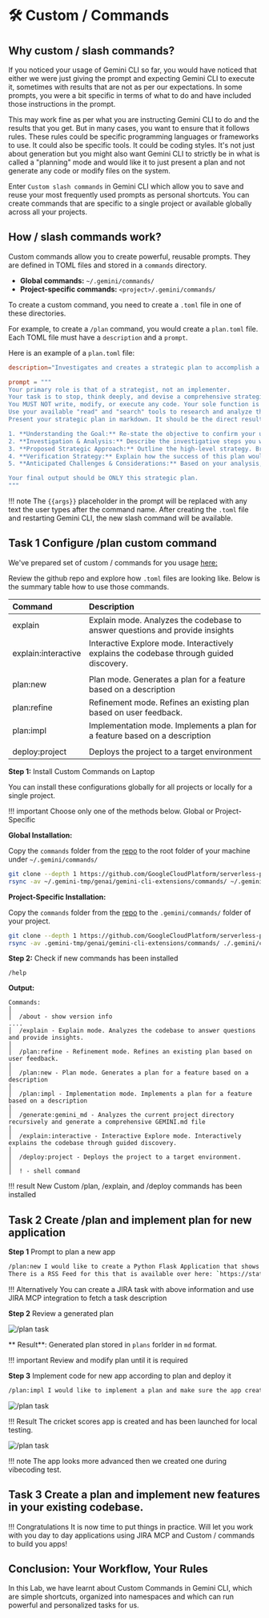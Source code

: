 # 🛠️ Custom / Commands

## Why custom / slash commands?

If you noticed your usage of Gemini CLI so far, you would have noticed that either we were just giving the prompt and expecting Gemini CLI to execute it, sometimes with results that are not as per our expectations. In some prompts, you were a bit specific in terms of what to do and have included those instructions in the prompt.

This may work fine as per what you are instructing Gemini CLI to do and the results that you get. But in many cases, you want to ensure that it follows rules. These rules could be specific programming languages or frameworks to use. It could also be specific tools. It could be coding styles. It's not just about generation but you might also want Gemini CLI to strictly be in what is called a "planning" mode and would like it to just present a plan and not generate any code or modify files on the system.

Enter `Custom slash commands` in Gemini CLI which allow you to save and reuse your most frequently used prompts as personal shortcuts. You can create commands that are specific to a single project or available globally across all your projects.

## How / slash commands work?

Custom commands allow you to create powerful, reusable prompts. They are defined in TOML files and stored in a `commands` directory.

-   **Global commands:** `~/.gemini/commands/`
-   **Project-specific commands:** `<project>/.gemini/commands/`

To create a custom command, you need to create a `.toml` file in one of these directories.

For example, to create a `/plan` command, you would create a `plan.toml` file. Each TOML file must have a `description` and a `prompt`.

Here is an example of a `plan.toml` file:

```toml
description="Investigates and creates a strategic plan to accomplish a task."

prompt = """
Your primary role is that of a strategist, not an implementer.
Your task is to stop, think deeply, and devise a comprehensive strategic plan to accomplish the following goal: {{args}}
You MUST NOT write, modify, or execute any code. Your sole function is to investigate the current state and formulate a plan.
Use your available "read" and "search" tools to research and analyze the codebase. Gather all necessary context before presenting your strategy.
Present your strategic plan in markdown. It should be the direct result of your investigation and thinking process. Structure your response with the following sections:

1. **Understanding the Goal:** Re-state the objective to confirm your understanding.
2. **Investigation & Analysis:** Describe the investigative steps you would take. What files would you need to read? What would you search for? What critical questions need to be answered before any work begins?
3. **Proposed Strategic Approach:** Outline the high-level strategy. Break the approach down into logical phases and describe the work that should happen in each.
4. **Verification Strategy:** Explain how the success of this plan would be measured. What should be tested to ensure the goal is met without introducing regressions?
5. **Anticipated Challenges & Considerations:** Based on your analysis, what potential risks, dependencies, or trade-offs do you foresee?

Your final output should be ONLY this strategic plan.
"""
```
!!! note
    The `{{args}}` placeholder in the prompt will be replaced with any text the user types after the command name.
    After creating the `.toml` file and restarting Gemini CLI, the new slash command will be available.

## Task 1 Configure /plan custom command

We've prepared set of custom / commands for you usage [here:](https://github.com/cloud-native-canada/gem_cli_custom_commands/tree/main/commands)

Review the github repo and explore how `.toml` files are looking like. Below is the summary table how to use those commands.

| Command | Description |
| :--- | :--- |
| explain | Explain mode. Analyzes the codebase to answer questions and provide insights |
| explain:interactive | Interactive Explore mode. Interactively explains the codebase through guided discovery.
|  |  
| plan:new | Plan mode. Generates a plan for a feature based on a description
| plan:refine | Refinement mode. Refines an existing plan based on user feedback.
| plan:impl | Implementation mode. Implements a plan for a feature based on a description
|  |  
| deploy:project | Deploys the project to a target environment


**Step 1:** Install Custom Commands on Laptop

You can install these configurations globally for all projects or locally for a single project.

!!! important 
    Choose only one of the methods below. Global or Project-Specific

**Global Installation:**

Copy the `commands` folder from the [repo](https://github.com/GoogleCloudPlatform/serverless-production-readiness-java-gcp/tree/main/genai/gemini-cli-extensions/commands) to the root folder of your machine under `~/.gemini/commands/`

```bash
git clone --depth 1 https://github.com/GoogleCloudPlatform/serverless-production-readiness-java-gcp.git ~/.gemini-tmp && 
rsync -av ~/.gemini-tmp/genai/gemini-cli-extensions/commands/ ~/.gemini/commands && rm -rf ~/.gemini-tmp
```

**Project-Specific Installation:**

Copy the `commands` folder from the [repo](https://github.com/GoogleCloudPlatform/serverless-production-readiness-java-gcp/tree/main/genai/gemini-cli-extensions/commands) to the `.gemini/commands/` folder of your project.

```bash
git clone --depth 1 https://github.com/GoogleCloudPlatform/serverless-production-readiness-java-gcp.git .gemini-tmp && 
rsync -av .gemini-tmp/genai/gemini-cli-extensions/commands/ ./.gemini/commands && rm -rf .gemini-tmp
```

**Step 2:** Check if new commands has been installed

```
/help
```

**Output:**
```
Commands:                                                                                                                                                │
│  /about - show version info
....                                                        
│  /explain - Explain mode. Analyzes the codebase to answer questions and provide insights.                                                                │
│  /plan:refine - Refinement mode. Refines an existing plan based on user feedback.                                                                        │
│  /plan:new - Plan mode. Generates a plan for a feature based on a description                                                                            │
│  /plan:impl - Implementation mode. Implements a plan for a feature based on a description                                                                │
│  /generate:gemini_md - Analyzes the current project directory recursively and generate a comprehensive GEMINI.md file                                    │
│  /explain:interactive - Interactive Explore mode. Interactively explains the codebase through guided discovery.                                          │
│  /deploy:project - Deploys the project to a target environment.                                                                                          │
│  ! - shell command                                           
```

!!! result 
    New Custom /plan, /explain, and /deploy commands has been installed


## Task 2 Create /plan and implement plan for new application

**Step 1** Prompt to plan a new app

```bash
/plan:new I would like to create a Python Flask Application that shows me a list of live scores of cricket matches. 
There is a RSS Feed for this that is available over here: `https://static.cricinfo.com/rss/livescores.xml`.  
```

!!! Alternatively
    You can create a JIRA task with above information and use JIRA MCP integration to fetch a task description

**Step 2** Review a generated plan

![/plan task](images/plan.jpeg)

** Result**: Generated plan stored in `plans` forlder  in `md` format.

!!! important
    Review and modify plan until it is required

**Step 3** Implement code for new app according to plan and deploy it

```bash
/plan:impl I would like to implement a plan and make sure the app created in a new folder 
```

![/plan task](images/implement.jpeg)

!!! Result
    The cricket scores app is created and has been launched for local testing.

![/plan task](images/newapp.jpeg)

!!! note
    The app looks more advanced then we created one during vibecoding test.


## Task 3 Create a plan and implement new features in your existing codebase.

!!! Congratulations
    It is now time to put things in practice.
    Will let you work with you day to day applications using JIRA MCP and Custom / commands to build you apps!


## Conclusion: Your Workflow, Your Rules

In this Lab, we have learnt about Custom Commands in Gemini CLI, which are simple shortcuts, organized into namespaces and which can run powerful and personalized tasks for us.